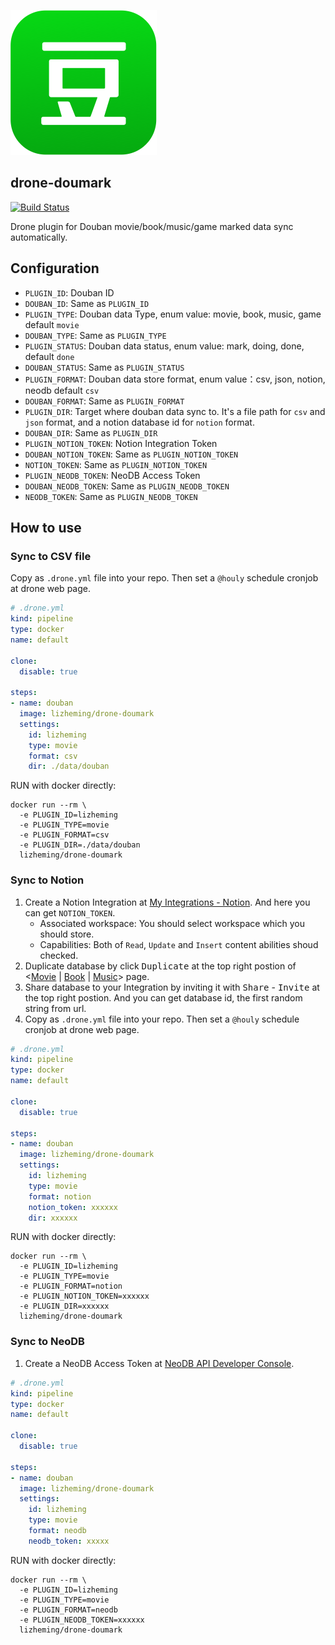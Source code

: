 ![](assets/douban.png)
## drone-doumark

[![Build Status](https://github.com/lizheming/drone-doumark/actions/workflows/release.yml/badge.svg)](https://github.com/lizheming/drone-doumark/actions/workflows/release.yml)
<!-- [![Build Status](https://cloud.drone.io/api/badges/lizheming/drone-doumark/status.svg)](https://cloud.drone.io/lizheming/drone-doumark) -->

Drone plugin for Douban movie/book/music/game marked data sync automatically.
## Configuration

- `PLUGIN_ID`: Douban ID
- `DOUBAN_ID`: Same as `PLUGIN_ID`
- `PLUGIN_TYPE`: Douban data Type, enum value: movie, book, music, game default `movie`
- `DOUBAN_TYPE`: Same as `PLUGIN_TYPE`
- `PLUGIN_STATUS`: Douban data status, enum value: mark, doing, done, default `done`
- `DOUBAN_STATUS`: Same as `PLUGIN_STATUS`
- `PLUGIN_FORMAT`: Douban data store format, enum value：csv, json, notion, neodb default `csv`
- `DOUBAN_FORMAT`: Same as `PLUGIN_FORMAT`
- `PLUGIN_DIR`: Target where douban data sync to. It's a file path for `csv` and `json` format, and a notion database id for `notion` format. 
- `DOUBAN_DIR`: Same as `PLUGIN_DIR`
- `PLUGIN_NOTION_TOKEN`: Notion Integration Token
- `DOUBAN_NOTION_TOKEN`: Same as `PLUGIN_NOTION_TOKEN`
- `NOTION_TOKEN`: Same as `PLUGIN_NOTION_TOKEN`
- `PLUGIN_NEODB_TOKEN`: NeoDB Access Token
- `DOUBAN_NEODB_TOKEN`: Same as `PLUGIN_NEODB_TOKEN`
- `NEODB_TOKEN`: Same as `PLUGIN_NEODB_TOKEN`
## How to use

### Sync to CSV file

Copy as `.drone.yml` file into your repo. Then set a `@houly` schedule cronjob at drone web page.

```yml
# .drone.yml
kind: pipeline
type: docker
name: default

clone:
  disable: true

steps:
- name: douban
  image: lizheming/drone-doumark
  settings:
    id: lizheming
    type: movie
    format: csv
    dir: ./data/douban
```

RUN with docker directly:
```
docker run --rm \
  -e PLUGIN_ID=lizheming
  -e PLUGIN_TYPE=movie
  -e PLUGIN_FORMAT=csv
  -e PLUGIN_DIR=./data/douban
  lizheming/drone-doumark
```

### Sync to Notion

1. Create a Notion Integration at [My Integrations - Notion](https://www.notion.so/my-integrations). And here you can get `NOTION_TOKEN`.
    - Associated workspace: You should select workspace which you should store.
    - Capabilities: Both of `Read`, `Update` and `Insert` content abilities shoud checked.
2. Duplicate database by click <kbd>Duplicate</kbd> at the top right postion of <[Movie](https://lizheming.notion.site/d8a363df3ca84ca89ef52208ad874e3b) | [Book](https://lizheming.notion.site/488c17fd89fb424591f68f7cfb029020) | [Music](https://lizheming.notion.site/d80ca60213c54ab99c4376caec0be9d7)> page.
3. Share database to your Integration by inviting it with <kbd>Share</kbd> - <kbd>Invite</kbd> at the top right postion. And you can get database id, the first random string from url.
4. Copy as `.drone.yml` file into your repo. Then set a `@houly` schedule cronjob at drone web page.

```yml
# .drone.yml
kind: pipeline
type: docker
name: default

clone:
  disable: true

steps:
- name: douban
  image: lizheming/drone-doumark
  settings:
    id: lizheming
    type: movie
    format: notion
    notion_token: xxxxxx
    dir: xxxxxx
```

RUN with docker directly:

```
docker run --rm \
  -e PLUGIN_ID=lizheming
  -e PLUGIN_TYPE=movie
  -e PLUGIN_FORMAT=notion
  -e PLUGIN_NOTION_TOKEN=xxxxxx
  -e PLUGIN_DIR=xxxxxx
  lizheming/drone-doumark
```

### Sync to NeoDB

1. Create a NeoDB Access Token at [NeoDB API Developer Console](https://neodb.social/developer/).


```yml
# .drone.yml
kind: pipeline
type: docker
name: default

clone:
  disable: true

steps:
- name: douban
  image: lizheming/drone-doumark
  settings:
    id: lizheming
    type: movie
    format: neodb
    neodb_token: xxxxx
```

RUN with docker directly:

```
docker run --rm \
  -e PLUGIN_ID=lizheming
  -e PLUGIN_TYPE=movie
  -e PLUGIN_FORMAT=neodb
  -e PLUGIN_NEODB_TOKEN=xxxxxx
  lizheming/drone-doumark
```